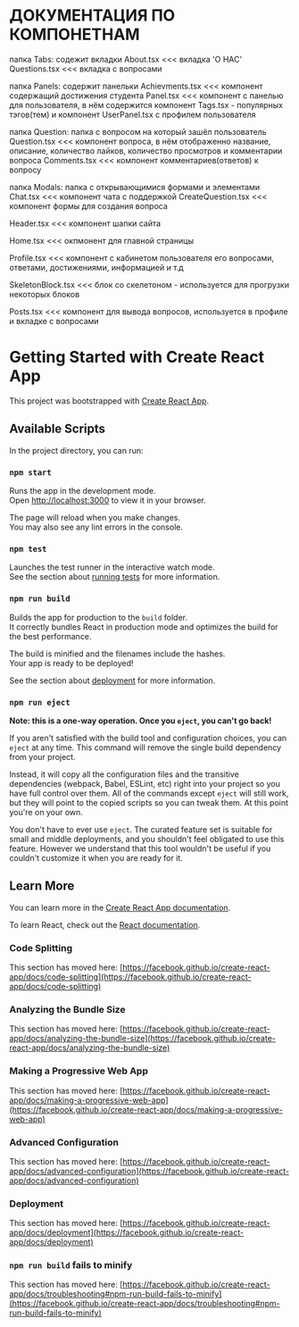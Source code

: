 # ДОКУМЕНТАЦИЯ ПО КОМПОНЕТНАМ

папка Tabs: содежит вкладки 
    About.tsx <<< вкладка 'О НАС'
    Questions.tsx <<< вкладка с вопросами 

папка Panels: содержит панельки
    Achievments.tsx <<< компонент содержащий достижения студента 
    Panel.tsx <<< компонент с панелью для пользователя, в нём содержится компонент Tags.tsx - популярных тэгов(тем) 
              и компонент UserPanel.tsx c профилем пользователя


папка Question: папка с вопросом на который зашёл пользователь
    Question.tsx <<< компонент вопроса, в нём отображенно название, описание, количество лайков, количество просмотров 
                и комментарии вопроса
    Comments.tsx <<< компонент комментариев(ответов) к вопросу

папка Modals: папка с открывающимися формами и элементами
    Chat.tsx <<< компонент чата с поддержкой 
    CreateQuestion.tsx <<< компонент формы для создания вопроса   

Header.tsx <<< компонент шапки сайта

Home.tsx <<< окпмонент для главной страницы

Profile.tsx <<< компонент с кабинетом пользователя его вопросами, ответами, достижениями, информацией и т.д

SkeletonBlock.tsx <<< блок со скелетоном - используется для прогрузки некоторых блоков

Posts.tsx <<< компонент для вывода вопросов, используется в профиле и вкладке с вопросами






# Getting Started with Create React App

This project was bootstrapped with [Create React App](https://github.com/facebook/create-react-app).

## Available Scripts

In the project directory, you can run:

### `npm start`

Runs the app in the development mode.\
Open [http://localhost:3000](http://localhost:3000) to view it in your browser.

The page will reload when you make changes.\
You may also see any lint errors in the console.

### `npm test`

Launches the test runner in the interactive watch mode.\
See the section about [running tests](https://facebook.github.io/create-react-app/docs/running-tests) for more information.

### `npm run build`

Builds the app for production to the `build` folder.\
It correctly bundles React in production mode and optimizes the build for the best performance.

The build is minified and the filenames include the hashes.\
Your app is ready to be deployed!

See the section about [deployment](https://facebook.github.io/create-react-app/docs/deployment) for more information.

### `npm run eject`

**Note: this is a one-way operation. Once you `eject`, you can't go back!**

If you aren't satisfied with the build tool and configuration choices, you can `eject` at any time. This command will remove the single build dependency from your project.

Instead, it will copy all the configuration files and the transitive dependencies (webpack, Babel, ESLint, etc) right into your project so you have full control over them. All of the commands except `eject` will still work, but they will point to the copied scripts so you can tweak them. At this point you're on your own.

You don't have to ever use `eject`. The curated feature set is suitable for small and middle deployments, and you shouldn't feel obligated to use this feature. However we understand that this tool wouldn't be useful if you couldn't customize it when you are ready for it.

## Learn More

You can learn more in the [Create React App documentation](https://facebook.github.io/create-react-app/docs/getting-started).

To learn React, check out the [React documentation](https://reactjs.org/).

### Code Splitting

This section has moved here: [https://facebook.github.io/create-react-app/docs/code-splitting](https://facebook.github.io/create-react-app/docs/code-splitting)

### Analyzing the Bundle Size

This section has moved here: [https://facebook.github.io/create-react-app/docs/analyzing-the-bundle-size](https://facebook.github.io/create-react-app/docs/analyzing-the-bundle-size)

### Making a Progressive Web App

This section has moved here: [https://facebook.github.io/create-react-app/docs/making-a-progressive-web-app](https://facebook.github.io/create-react-app/docs/making-a-progressive-web-app)

### Advanced Configuration

This section has moved here: [https://facebook.github.io/create-react-app/docs/advanced-configuration](https://facebook.github.io/create-react-app/docs/advanced-configuration)

### Deployment

This section has moved here: [https://facebook.github.io/create-react-app/docs/deployment](https://facebook.github.io/create-react-app/docs/deployment)

### `npm run build` fails to minify

This section has moved here: [https://facebook.github.io/create-react-app/docs/troubleshooting#npm-run-build-fails-to-minify](https://facebook.github.io/create-react-app/docs/troubleshooting#npm-run-build-fails-to-minify)
